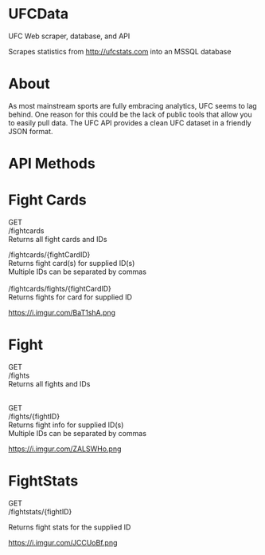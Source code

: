 # UFCData
 UFC Web scraper, database, and API
 
 Scrapes statistics from http://ufcstats.com into an MSSQL database
 
 # About
 As most mainstream sports are fully embracing analytics, UFC seems to lag behind. One reason for this could be the lack of public tools that allow you to easily pull data. The UFC API provides a clean UFC dataset in a friendly JSON format.

# API Methods

# Fight Cards
GET<br/>
/fightcards
<br/>
Returns all fight cards and IDs

/fightcards/{fightCardID}<br/>
Returns fight card(s) for supplied ID(s)<br/>
Multiple IDs can be separated by commas
<br/><br/>
/fightcards/fights/{fightCardID}<br/>
Returns fights for card for supplied ID<br/>

https://i.imgur.com/BaT1shA.png

# Fight
GET<br/>
/fights<br/>
Returns all fights and IDs<br/><br/>

GET<br/>
/fights/{fightID}<br/>
Returns fight info for supplied ID(s)<br/>
Multiple IDs can be separated by commas<br/>

https://i.imgur.com/ZALSWHo.png

# FightStats
GET<br/>
/fightstats/{fightID}<br/>

Returns fight stats for the supplied ID<br/>

https://i.imgur.com/JCCUoBf.png
